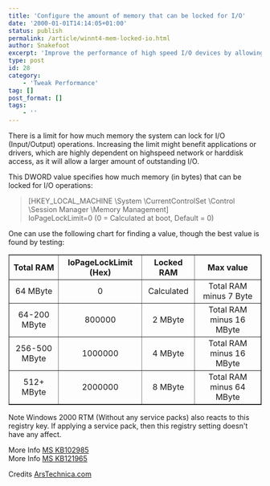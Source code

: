 ```yaml
---
title: 'Configure the amount of memory that can be locked for I/O'
date: '2000-01-01T14:14:05+01:00'
status: publish
permalink: /article/winnt4-mem-locked-io.html
author: Snakefoot
excerpt: 'Improve the performance of high speed I/O devices by allowing them to lock more memory for data transfers.'
type: post
id: 28
category:
    - 'Tweak Performance'
tag: []
post_format: []
tags:
    - ''
---
```

There is a limit for how much memory the system can lock for I/O (Input/Output) operations. Increasing the limit might benefit applications or drivers, which are highly dependent on highspeed network or harddisk access, as it will allow a larger amount of outstanding I/O.  
  
 This DWORD value specifies how much memory (in bytes) that can be locked for I/O operations:

> \[HKEY\_LOCAL\_MACHINE \\System \\CurrentControlSet \\Control \\Session Manager \\Memory Management\]  
>  IoPageLockLimit=0 (0 = Calculated at boot, Default = 0)

 One can use the following chart for finding a value, though the best value is found by testing: <table border="1"><tr align="center"><th>Total RAM</th><th>IoPageLockLimit (Hex)</th><th>Locked RAM</th><th>Max value</th></tr><tr align="center"><td>64 MByte</td><td>0</td><td>Calculated</td><td>Total RAM minus 7 Byte</td></tr><tr align="center"><td>64-200 MByte</td><td>800000</td><td>2 MByte</td><td>Total RAM minus 16 MByte</td></tr><tr align="center"><td>256-500 MByte</td><td>1000000</td><td>4 MByte</td><td>Total RAM minus 16 MByte</td></tr><tr align="center"><td>512+ MByte</td><td>2000000</td><td>8 MByte</td><td>Total RAM minus 64 MByte</td></tr></table>

 Note Windows 2000 RTM (Without any service packs) also reacts to this registry key. If applying a service pack, then this registry setting doesn't have any affect.  
  
 More Info [MS KB102985](http://support.microsoft.com/kb/102985 "REG: CurrentControlSet Entries PART 2: SessionManager [Q102985]")  
 More Info [MS KB121965](http://support.microsoft.com/kb/121965 "HOWTO: Change Max Memory Allowed with MmProbeAndLockPages [Q121965]")  
  
 Credits [ArsTechnica.com](http://www.arstechnica.com/)